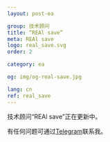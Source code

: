```yaml
---
layout: post-ea

group: 技术顾问
title: “REAl save”
meta: REAl save
logo: real_save.svg
order: 2

category: ea

og: img/og-real-save.jpg

lang: cn
ref: real_save
---
```


技术顾问“REAl save”正在更新中。

有任何问题可通过<a href="https://t.me/chutkoy" target="_blank">Telegram</a>联系我。
